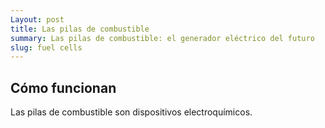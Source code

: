 ```yaml
---
Layout: post
title: Las pilas de combustible
summary: Las pilas de combustible: el generador eléctrico del futuro
slug: fuel cells
---
```


## Cómo funcionan

Las pilas de combustible son dispositivos electroquímicos.